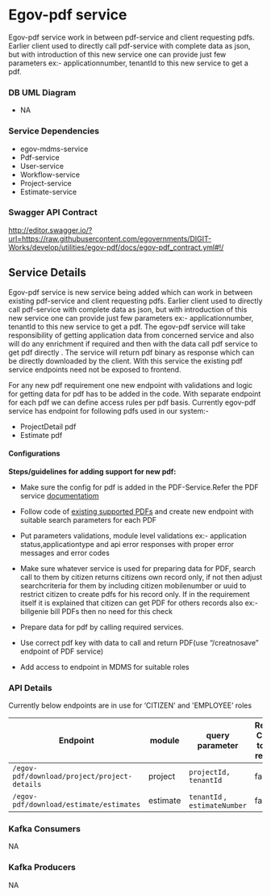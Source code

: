 # Egov-pdf service

Egov-pdf service work in between pdf-service and client requesting pdfs. Earlier client used to directly call pdf-service with complete data as json, but with introduction of this new service one can provide just few parameters ex:- applicationnumber, tenantId to this new service to get a pdf. 
### DB UML Diagram

- NA

### Service Dependencies

- egov-mdms-service
- Pdf-service
- User-service
- Workflow-service
- Project-service
- Estimate-service


### Swagger API Contract

http://editor.swagger.io/?url=https://raw.githubusercontent.com/egovernments/DIGIT-Works/develop/utilities/egov-pdf/docs/egov-pdf_contract.yml#!/

## Service Details

Egov-pdf service is new service being added which can work in between existing pdf-service and client requesting pdfs. Earlier client used to directly call pdf-service with complete data as json, but with introduction of this new service one can provide just few parameters ex:- applicationnumber, tenantId to this new service to get a pdf. The egov-pdf service will take responsibility of getting application data from concerned service and also will do any enrichment if required and then with the data call pdf service to get pdf directly . The service will return pdf binary as response which can be directly downloaded by the client. With this service the existing pdf service endpoints need not be exposed to frontend.

For any new pdf requirement one new endpoint with validations and logic for getting data for pdf has to be added in the code. With separate endpoint for each pdf we can define access rules per pdf basis. Currently egov-pdf service has endpoint for following pdfs used in our system:-

- ProjectDetail pdf
- Estimate pdf


#### Configurations

**Steps/guidelines for adding support for new pdf:**

- Make sure the config for pdf is added in the PDF-Service.Refer the PDF service [documentatiom](https://digit-discuss.atlassian.net/l/c/f3APeZPF )

- Follow code of [existing supported PDFs](https://github.com/egovernments/DIGIT-Works/tree/develop/utilities/egov-pdf/src/routes) and create new endpoint with suitable search parameters for each PDF

- Put parameters validations, module level validations ex:- application status,applicationtype and api error responses with proper error messages and error codes

- Make sure whatever service is used for preparing data for PDF, search call to them by citizen returns citizens own record only, if not then adjust searchcriteria for them by including citizen mobilenumber or uuid to restrict citizen to create pdfs for his record only. If in the requirement itself it is explained that citizen can get PDF for others records also ex:- billgenie bill PDFs then no need for this check

- Prepare data for pdf by calling required services.

- Use correct pdf key with data to call and return PDF(use “/creatnosave” endpoint of PDF service)

- Add access to endpoint in MDMS for suitable roles

### API Details
Currently below endpoints are in use for ‘CITIZEN' and 'EMPLOYEE’ roles

| Endpoint | module | query parameter | Restrict Citizen to own records |
| -------- | ------ | --------------- | ------------------------------- |
|`/egov-pdf/download/project/project-details` | project | `projectId, tenantId` | false |
|`/egov-pdf/download/estimate/estimates`| estimate | `tenantId` , `estimateNumber` | false | 


### Kafka Consumers
NA

### Kafka Producers
NA
